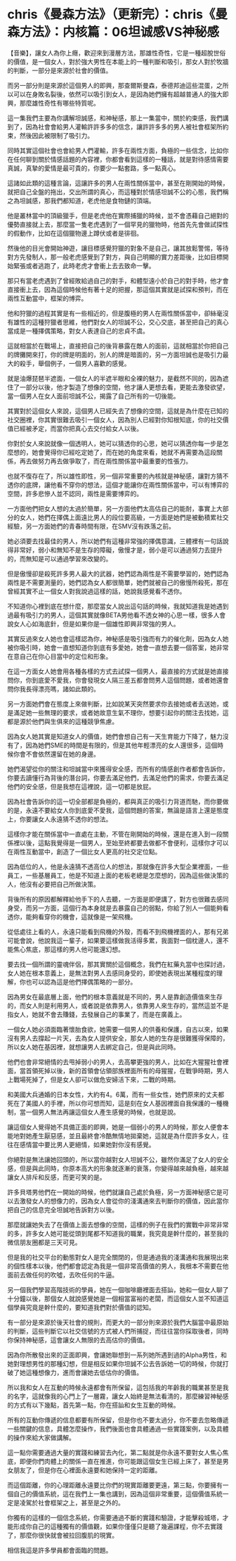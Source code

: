 # chris《曼森方法》（更新完）：chris《曼森方法》：内核篇：06坦诚感VS神秘感

【音樂】，讓女人為你上癮，歡迎來到漫層方法，那雄性奇性，它是一種超脫世俗的價值，是一個女人，對於強大男性在本能上的一種判斷和吸引，那女人對於牧牆的判斷，一部分是來源於社會的價值。

而另一部分則是來源於這個男人的即興，那查爾斯曼森，泰德邦迪這些混蛋，之所以可以在身敗名裂後，依然可以吸引到女人，是因為她們擁有超越普通人的強大即興，那麼雄性奇性有哪些特質呢。

這一集我們主要為你講解坦誠感，和神秘感，那上一集當中，關於約束感，我們講到了，因為社會會給男人灌輸許許多多的信念，讓許許多多的男人被社會框架所約束，然後因此被限制了吸引力。

同時其實這個社會也會給男人們灌輸，許多在兩性方面，負極的一些信念，比如你在任何聊到關於情感話題的內容裡，你都會看到這樣的一種話，就是對待感情需要真誠，真摯的愛情是最可貴的，你要少一點套路，多一點真心。

這諸如此類的這種言論，這讓許多的男人在兩性關係當中，甚至在剛開始的時候，就把自己全盤的拖出，交出所謂的真心，而這種對於情感坦誠不公的心態，我們稱之為坦誠感，那我們都知道，老虎他是食物鏈的頂端。

他是叢林當中的頂級獵手，但是老虎他在實際捕獵的時候，並不會憑藉自己絕對的優勢直接就上去，那麼當一隻老虎遇到了一個罕見的獵物時，他首先先會做試探性的假動作，比如在這個獵物邊上蹲伏或者是徘徊。

然後他的目光會開始神遊，讓目標感覺狩獵的對象不是自己，讓其放鬆警惕，等待對方先發制人，那一般老虎感覺到了對方，與自己明顯的實力差距後，比如目標開始緊張或者逃跑了，此時老虎才會衝上去去致命一擊。

那只有當老虎遇到了曾經敗給過自己的對手，和體型遠小於自己的對手時，他才會直接衝上去，因為這個時候他有著十足的把握，那這個其實就是試探和預判，而在兩性互動當中，框架的博弈。

他和狩獵的過程其實是有一些相近的，但是腹極的男人在兩性關係當中，卻絲毫沒有雄性的這種狩獵者思維，他們對女人的坦誠不公，交心交底，甚至把自己的真心當成是一種擇偶策略，對女人表達自己的忠貞不虞。

這就相當於在戰場上，直接把自己的後背暴露在敵人的面前，這就相當於你把自己的牌攤開來打，你的牌是明面的，別人的牌是暗面的，另一方面坦誠也是吸引力最大的殺手，舉個例子，一個男人喜歡的感覺。

就是油爆琵琶半遮面，一個女人的半遮半眼和全裸的魅力，是截然不同的，因為遮住了一部分以後，他才製造了想像的空間，他才讓人更想去看，更能去激發欲望，當一個男人在女人面前坦誠不公，揭露了自己所有的一切後能。

其實對於這個女人來說，這個男人已經失去了想像的空間，這就是為什麼在已知的社交圈裡，你其實很難去吸引一個女人，因為別人已經對你知根知底，你的社交價值已經被矛定，而當你把真心去交付給女人以後。

你對於女人來說就像一個透明人，她可以猜透你的心思，她可以猜透你每一步是怎麼想的，她會覺得你已經吃定她了，而在她的角度來看，她就不再需要為這段關係，再去做努力再去做爭取了，而在兩性關係當中最重要的性張力。

也就不復存在了，所以雄性即性，另一個非常重要的內核就是神秘感，讓對方猜不透你的底牌，讓他看不穿你的想法，這個才能讓你在兩性關係當中，可以有博弈的空間，許多悲慘人並不認同，兩性是需要博弈的。

一方面他們把女人想的太過於簡單，另一方面他們太高估自己的能耐，事實上大部分的女人，她們在擇偶上面遠比男人的段位要高級，一方面是她們是被動積累社交經驗，另一方面她們的青春時間有限，在SMV沒有跌落之前。

她必須要去找最佳的男人，所以她們有這種非常強的擇偶意識，三體裡有一句話說得非常好，弱小和無知不是生存的障礙，傲慢才是，弱小是可以通過努力去提升的，而無知是可以通過學習來改變的。

但是傲慢卻是殺死許多男人最大的武器，她們認為兩性是不需要學習的，她們認為兩性是不需要測量的，她們認為女人都很簡單，她們就被自己的傲慢所殺死，那在曾經其實不止一個女人對我說過這樣的話，她說我感覺看不透你。

不知道你心裡到底在想什麼，那麼當女人說出這句話的時候，我就知道我是她遇到過最有吸引力的男人，這個其實就像BETA男他看不透女神的心思一樣，很多人會說女人心如海底針，但是如果你是一個雄性即興非常強的男人。

其實反過來女人她也會這樣認為你，神秘感是吸引強而有力的催化劑，因為女人她被你吸引時，她會一直想知道你到底有多愛她，她會一直想去要一個答案，她非常在意自己在你心目當中的定位和形象。

在這一方面女人她會用各種各樣的方式去試探一個男人，最直接的方式就是她直接問你，你到底愛不愛我，你會發現女人隔三差五都會問男人這個問題，或者她還會問你我長得漂亮嗎，諸如此類的。

另一方面她們會在態度上來做判斷，比如說某天突然要求你去接她或者去送她，或是滿足她一些無理的要求，或者她故意生氣不理你，想要引起你的關注去找她，這都是源於他們與生俱來的這種競爭焦慮。

因為女人她其實是知道女人的價值，她們會想自己有一天生育能力下降了，魅力沒有了，因為她們SME的時間是有限的，但是其他年輕漂亮的女人還很多，這個時候你會不會依然還留在她的身邊。

她們渴望從你的關注和坦誠當中來獲得安全感，而所有的情感創作者都會告訴你，你要去讀懂行為背後的潛台詞，你要去滿足他們，去滿足他們的需求，你要去滿足他們的安全感，但是我想在這裡說，這一切都是放屁。

因為社會告訴你的這一切全部都是負極的，都與真正的吸引力背道而馳，而你要做的是，永遠不要給女人你到底愛不愛我，這個問題的答案，無論是語言上還是態度上，你要讓女人永遠猜不透你的想法。

這樣你才能在關係當中一直處在主動，不管在剛開始的時候，還是在進入到一段關係裡以後，這點我覺得是一個男人，至始至終都要去做都不會便利，這樣你才可以在兩性互動當中，創造了一個比女人更高的社交定位點。

因為低位的人，他是永遠猜不透高位人的想法，那就像在許多大型企業裡面，一些員工，一些基層員工，他是不知道上面的老板老總是怎麼想的，因為這些做決策的人，他沒有必要把自己所做決策。

背後所有的原因都解釋給他手下的人去聽，一方面是即便講了，對方也很難去感同身受，而另一方面，這個行為本身就是去暴露自己的弱點，你給了別人一個能夠看透你，能夠看穿你的機會，這就像是一架飛機。

從低處往上看的人，永遠只能看到飛機的外殼，而看不到飛機裡面的人，那有兄弟可能會說，他說我這一輩子，如果要這樣做我活得多累，我面對一個枕邊人，還不能焦心焦底，那這樣的男人他可能還幻想。

要去找一個所謂的靈魂伴侶，那其實關於這個概念，我們在紅藥丸當中也探討過，女人她在根本意義上，是無法對男人去感同身受的，即使她表現出某種程度的理解，你也可以認為這是他們擇偶策略的一部分。

因為男女在最底層上面，他們的根本意義就是不同的，男人是靠創造價值來生存的，而女人則是利用男人，或者說是依靠男人，依靠男人來生存的，當然這並不是指女人，她就不會去賺錢，去發展自己的事業了，而是在廣義上。

一個女人她必須面臨著懷胎食欲，她需要一個男人的供養和保護，自古以來，如果沒有男人去撐起一片天，去為女人提供安全，那女人她的生存是很難獲得保障的，所以女人她在基因裡，就想讓男人去綁定自己，但是與此同時。

他們也會非常絕情的去甩掉弱小的男人，去高攀更強的男人，比如在大猩猩社會裡面，當首領死掉以後，新的首領會佔領部族裡面所有的母猩猩，在戰爭時期，男人上戰場死掉了，但是女人卻可以做危安婦活下來，二戰的時期。

和美國大兵通婚的日本女性，大約有4。6萬，而有一些女性，她們原來的丈夫都死在了美國人的手裡，所以你可想而知，這是刻在女人基因裡面自我保護的一種機制，當一個男人無法再讓這個女人產生感覺的時候，也就是說。

讓這個女人覺得她不具備正面的即興，她是一個弱小的男人的時候，那女人便會本能地對她產生厭惡感，並且最終會冷酷無情地拋棄她，這就是為什麼許多女人，往往在感情當中要比男人更絕情，如果她對你沒有感覺。

你絕對是無法讓她回頭的，所以當你越對女人坦誠不公，雖然你滿足了女人的安全感，但是與此同時，你原本高大的形象就逐漸的衰落，你變得越來越負極，越來越讓女人排斥和反感，而更可笑的是。

許多貝塔男他們在一開始的時候，他們就讓自己處於負極，另一方面神秘感它是可以去激發女人的想像力的，因為女人會從你的淺溝通來去判斷你的價值，因此當你把自己的信息完全坦誠地告訴對方以後。

那麼就讓她失去了在價值上面去想像的空間，這樣的例子在我們的實戰中非常非常的多，許多女人她可能從頭到尾都不知道我的職業，我究竟是幹什麼的，甚至我的微信朋友圈都是三天可見。

但是我的社交平台的動態對女人是完全關閉的，但是通過我的淺溝通和我展現出來的個性樣本以後，他們都會認定為我是一個非常高價值的男人，我根本不需要在他面前去做任何的吹噓，去吹任何的牛逼。

另一個我們學習高階技術的學員，她在一個咖啡廳裡面去搭訕，她和一個女人聊了十分鐘以後，那個女人就說感覺她是一個相當富裕的老闆，而這個女人並不知道這個學員究竟是幹什麼的，要知道我們對於價值的認知。

有一部分是來源於後天社會的規則，而更大的一部分則來源於我們大腦當中最原始的判斷，這些判斷它以社交信號的方式被人們所捕捉，而往往當你採取後者，同時你保持神秘感，這會讓女人無限的去高估你的價值。

因為你所散發出來的正面即興，會讓她聯想到一系列她所遇到過的Alpha男性，和她對理想男性的那種幻想，但是相反如果你坦誠不公去告訴她一切的時候，你就打破了她這種想像力，進而會讓她去低估你的價值。

所以我和女人在互動的時候永遠都會有所保留，這包括我的年齡我的職業甚至是我的名字，這就像我的心門上了一層霧，讓女人始終是無法看清的，那麼練習神秘感的方式有以下幾點，首先第一點，你在搭訕和女生互動的時候。

所有的互動你傳遞的信息都要有所保留，但是你也不要太過分，你不要去忽略傳遞一些關鍵的信息，具體怎麼操作，我們後面也會具體通過一些實踐案例，以及具體的操作來給大家做講解。

這一點你需要通過大量的實踐和練習去內化，第二點就是你永遠不要對女人焦心焦底，即便你們肉體上的關係一直在推進，你可能跟這個女生已經上床了，甚至是男女朋友了，但是你在心裡面永遠要和她保持一定的距離。

而這個距離，你的心理距離永遠要比你們的現實距離要更遠，第三點，你要擁有一個自己的價值系統，這在我們上一集也講到，因為這個非常重要，這個價值系統一定是凌駕於社會框架之上，甚至是之外的。

你獨有的這樣的一個信念系統，你需要通過不斷的實踐和驗證，才能擊殺城塔，才能形成你自己的這種獨有的價值觀，如果你僅僅只是聽了幾遍課程，你不去實踐了，那麼你很快就會被拉回腹肌的現實。

相信我這是許多學員都會面臨的問題。